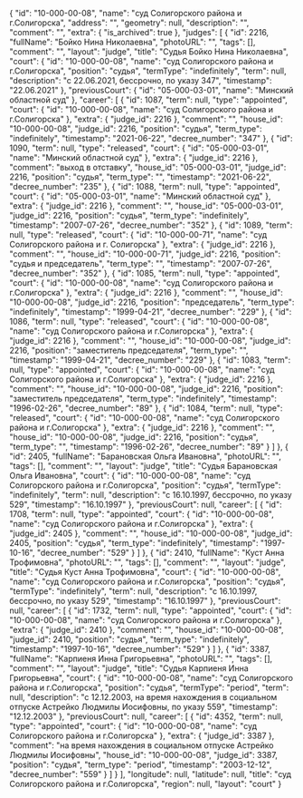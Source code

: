 {
    "id": "10-000-00-08",
    "name": "суд Солигорского района и г.Солигорска",
    "address": "",
    "geometry": null,
    "description": "",
    "comment": "",
    "extra": {
        "is_archived": true
    },
    "judges": [
        {
            "id": 2216,
            "fullName": "Бойко Нина Николаевна",
            "photoURL": "",
            "tags": [],
            "comment": "",
            "layout": "judge",
            "title": "Судья Бойко Нина Николаевна",
            "court": {
                "id": "10-000-00-08",
                "name": "суд Солигорского района и г.Солигорска",
                "position": "судья",
                "termType": "indefinitely",
                "term": null,
                "description": "c 22.06.2021, бессрочно, по указу 347",
                "timestamp": "22.06.2021"
            },
            "previousCourt": {
                "id": "05-000-03-01",
                "name": "Минский областной суд"
            },
            "career": [
                {
                    "id": 1087,
                    "term": null,
                    "type": "appointed",
                    "court": {
                        "id": "10-000-00-08",
                        "name": "суд Солигорского района и г.Солигорска"
                    },
                    "extra": {
                        "judge_id": 2216
                    },
                    "comment": "",
                    "house_id": "10-000-00-08",
                    "judge_id": 2216,
                    "position": "судья",
                    "term_type": "indefinitely",
                    "timestamp": "2021-06-22",
                    "decree_number": "347"
                },
                {
                    "id": 1090,
                    "term": null,
                    "type": "released",
                    "court": {
                        "id": "05-000-03-01",
                        "name": "Минский областной суд"
                    },
                    "extra": {
                        "judge_id": 2216
                    },
                    "comment": "выход в отставку",
                    "house_id": "05-000-03-01",
                    "judge_id": 2216,
                    "position": "судья",
                    "term_type": "",
                    "timestamp": "2021-06-22",
                    "decree_number": "235"
                },
                {
                    "id": 1088,
                    "term": null,
                    "type": "appointed",
                    "court": {
                        "id": "05-000-03-01",
                        "name": "Минский областной суд"
                    },
                    "extra": {
                        "judge_id": 2216
                    },
                    "comment": "",
                    "house_id": "05-000-03-01",
                    "judge_id": 2216,
                    "position": "судья",
                    "term_type": "indefinitely",
                    "timestamp": "2007-07-26",
                    "decree_number": "352"
                },
                {
                    "id": 1089,
                    "term": null,
                    "type": "released",
                    "court": {
                        "id": "10-000-00-71",
                        "name": "суд Солигорского района и г. Солигорска"
                    },
                    "extra": {
                        "judge_id": 2216
                    },
                    "comment": "",
                    "house_id": "10-000-00-71",
                    "judge_id": 2216,
                    "position": "судья и председатель",
                    "term_type": "",
                    "timestamp": "2007-07-26",
                    "decree_number": "352"
                },
                {
                    "id": 1085,
                    "term": null,
                    "type": "appointed",
                    "court": {
                        "id": "10-000-00-08",
                        "name": "суд Солигорского района и г.Солигорска"
                    },
                    "extra": {
                        "judge_id": 2216
                    },
                    "comment": "",
                    "house_id": "10-000-00-08",
                    "judge_id": 2216,
                    "position": "председатель",
                    "term_type": "indefinitely",
                    "timestamp": "1999-04-21",
                    "decree_number": "229"
                },
                {
                    "id": 1086,
                    "term": null,
                    "type": "released",
                    "court": {
                        "id": "10-000-00-08",
                        "name": "суд Солигорского района и г.Солигорска"
                    },
                    "extra": {
                        "judge_id": 2216
                    },
                    "comment": "",
                    "house_id": "10-000-00-08",
                    "judge_id": 2216,
                    "position": "заместитель председателя",
                    "term_type": "",
                    "timestamp": "1999-04-21",
                    "decree_number": "229"
                },
                {
                    "id": 1083,
                    "term": null,
                    "type": "appointed",
                    "court": {
                        "id": "10-000-00-08",
                        "name": "суд Солигорского района и г.Солигорска"
                    },
                    "extra": {
                        "judge_id": 2216
                    },
                    "comment": "",
                    "house_id": "10-000-00-08",
                    "judge_id": 2216,
                    "position": "заместитель председателя",
                    "term_type": "indefinitely",
                    "timestamp": "1996-02-26",
                    "decree_number": "89"
                },
                {
                    "id": 1084,
                    "term": null,
                    "type": "released",
                    "court": {
                        "id": "10-000-00-08",
                        "name": "суд Солигорского района и г.Солигорска"
                    },
                    "extra": {
                        "judge_id": 2216
                    },
                    "comment": "",
                    "house_id": "10-000-00-08",
                    "judge_id": 2216,
                    "position": "судья",
                    "term_type": "",
                    "timestamp": "1996-02-26",
                    "decree_number": "89"
                }
            ]
        },
        {
            "id": 2405,
            "fullName": "Барановская Ольга Ивановна",
            "photoURL": "",
            "tags": [],
            "comment": "",
            "layout": "judge",
            "title": "Судья Барановская Ольга Ивановна",
            "court": {
                "id": "10-000-00-08",
                "name": "суд Солигорского района и г.Солигорска",
                "position": "судья",
                "termType": "indefinitely",
                "term": null,
                "description": "c 16.10.1997, бессрочно, по указу 529",
                "timestamp": "16.10.1997"
            },
            "previousCourt": null,
            "career": [
                {
                    "id": 1708,
                    "term": null,
                    "type": "appointed",
                    "court": {
                        "id": "10-000-00-08",
                        "name": "суд Солигорского района и г.Солигорска"
                    },
                    "extra": {
                        "judge_id": 2405
                    },
                    "comment": "",
                    "house_id": "10-000-00-08",
                    "judge_id": 2405,
                    "position": "судья",
                    "term_type": "indefinitely",
                    "timestamp": "1997-10-16",
                    "decree_number": "529"
                }
            ]
        },
        {
            "id": 2410,
            "fullName": "Куст Анна Трофимовна",
            "photoURL": "",
            "tags": [],
            "comment": "",
            "layout": "judge",
            "title": "Судья Куст Анна Трофимовна",
            "court": {
                "id": "10-000-00-08",
                "name": "суд Солигорского района и г.Солигорска",
                "position": "судья",
                "termType": "indefinitely",
                "term": null,
                "description": "c 16.10.1997, бессрочно, по указу 529",
                "timestamp": "16.10.1997"
            },
            "previousCourt": null,
            "career": [
                {
                    "id": 1732,
                    "term": null,
                    "type": "appointed",
                    "court": {
                        "id": "10-000-00-08",
                        "name": "суд Солигорского района и г.Солигорска"
                    },
                    "extra": {
                        "judge_id": 2410
                    },
                    "comment": "",
                    "house_id": "10-000-00-08",
                    "judge_id": 2410,
                    "position": "судья",
                    "term_type": "indefinitely",
                    "timestamp": "1997-10-16",
                    "decree_number": "529"
                }
            ]
        },
        {
            "id": 3387,
            "fullName": "Карпиеня Инна Григорьевна",
            "photoURL": "",
            "tags": [],
            "comment": "",
            "layout": "judge",
            "title": "Судья Карпиеня Инна Григорьевна",
            "court": {
                "id": "10-000-00-08",
                "name": "суд Солигорского района и г.Солигорска",
                "position": "судья",
                "termType": "period",
                "term": null,
                "description": "c 12.12.2003, на время нахождения в социальном отпуске Астрейко Людмилы Иосифовны, по указу 559",
                "timestamp": "12.12.2003"
            },
            "previousCourt": null,
            "career": [
                {
                    "id": 4352,
                    "term": null,
                    "type": "appointed",
                    "court": {
                        "id": "10-000-00-08",
                        "name": "суд Солигорского района и г.Солигорска"
                    },
                    "extra": {
                        "judge_id": 3387
                    },
                    "comment": "на время нахождения в социальном отпуске Астрейко Людмилы Иосифовны",
                    "house_id": "10-000-00-08",
                    "judge_id": 3387,
                    "position": "судья",
                    "term_type": "period",
                    "timestamp": "2003-12-12",
                    "decree_number": "559"
                }
            ]
        }
    ],
    "longitude": null,
    "latitude": null,
    "title": "суд Солигорского района и г.Солигорска",
    "region": null,
    "layout": "court"
}